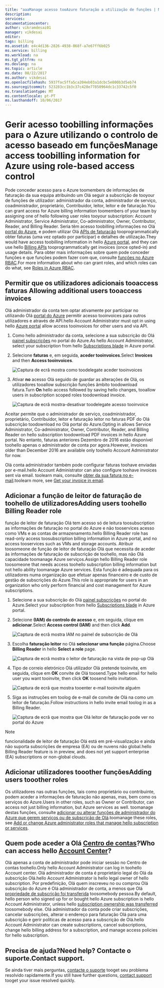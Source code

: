 ```yaml
---
title: "aaaManage acesso tooAzure faturação a utilização de funções | Microsoft Docs"
description: 
services: 
documentationcenter: 
author: vikramdesai01
manager: vikdesai
editor: 
tags: billing
ms.assetid: e4c4d136-2826-4938-868f-a7e67ff6b025
ms.service: billing
ms.workload: na
ms.tgt_pltfrm: na
ms.devlang: na
ms.topic: article
ms.date: 08/22/2017
ms.author: vikdesai
ms.openlocfilehash: 5937fac5ffa5ca204eb03a1dcbc5e800b3d5eb74
ms.sourcegitcommit: 523283cc1b3c37c428e77850964dc1c33742c5f0
ms.translationtype: MT
ms.contentlocale: pt-PT
ms.lasthandoff: 10/06/2017
---
```

# <a name="manage-access-toobilling-information-for-azure-using-role-based-access-control"></a><span data-ttu-id="bf6fd-102">Gerir acesso toobilling informações para o Azure utilizando o controlo de acesso baseado em funções</span><span class="sxs-lookup"><span data-stu-id="bf6fd-102">Manage access toobilling information for Azure using role-based access control</span></span>

<span data-ttu-id="bf6fd-103">Pode conceder acesso para o Azure toomembers de informações de faturação da sua equipa atribuindo um Olá seguir a subscrição de tooyour de funções de utilizador: administrador da conta, administrador de serviço, coadministrador, proprietário, Contribuidor, leitor, leitor e de faturação.</span><span class="sxs-lookup"><span data-stu-id="bf6fd-103">You can grant access for Azure billing information toomembers of your team by assigning one of hello following user roles tooyour subscription: Account Administrator, Service Administrator, Co-administrator, Owner, Contributor, Reader, and Billing Reader.</span></span> <span data-ttu-id="bf6fd-104">Seria têm acesso toobilling informações no Olá [portal do Azure](https://portal.azure.com/), e podem utilizar Olá [APIs de faturação](billing-usage-rate-card-overview.md) tooprogrammatically obter faturas (uma vez optado por participar) e detalhes de utilização.</span><span class="sxs-lookup"><span data-stu-id="bf6fd-104">They would have access toobilling information in hello [Azure portal](https://portal.azure.com/), and they can use hello [Billing APIs](billing-usage-rate-card-overview.md) tooprogrammatically get invoices (once opted-in) and usage details.</span></span> <span data-ttu-id="bf6fd-105">Para obter mais informações sobre quem pode conceder funções e que funções podem fazer com que, consulte [funções no Azure RBAC](../active-directory/role-based-access-built-in-roles.md).</span><span class="sxs-lookup"><span data-stu-id="bf6fd-105">For more information about who can grant roles, and which roles can do what, see [Roles in Azure RBAC](../active-directory/role-based-access-built-in-roles.md).</span></span>

## <span data-ttu-id="bf6fd-106"><a name="opt-in"></a>Permitir que os utilizadores adicionais tooaccess faturas</span><span class="sxs-lookup"><span data-stu-id="bf6fd-106"><a name="opt-in"></a> Allowing additional users tooaccess invoices</span></span>

<span data-ttu-id="bf6fd-107">Olá administrador da conta tem optar ativamente por participar no utilizando Olá [portal do Azure](https://portal.azure.com/) permitir acesso tooinvoices para outros utilizadores e através de API.</span><span class="sxs-lookup"><span data-stu-id="bf6fd-107">hello Account Administrator must opt in using hello [Azure portal](https://portal.azure.com/) allow access tooinvoices for other users and via API.</span></span>

1. <span data-ttu-id="bf6fd-108">Como hello administrador da conta, selecione a sua subscrição do Olá [painel subscrições](https://portal.azure.com/#blade/Microsoft_Azure_Billing/SubscriptionsBlade) no portal do Azure.</span><span class="sxs-lookup"><span data-stu-id="bf6fd-108">As hello Account Administrator, select your subscription from hello [Subscriptions blade](https://portal.azure.com/#blade/Microsoft_Azure_Billing/SubscriptionsBlade) in Azure portal.</span></span>

1. <span data-ttu-id="bf6fd-109">Selecione **faturas** e, em seguida, **aceder tooinvoices**.</span><span class="sxs-lookup"><span data-stu-id="bf6fd-109">Select **Invoices** and then **Access tooinvoices**.</span></span>

    ![Captura de ecrã mostra como toodelegate aceder tooinvoices](./media/billing-manage-access/AA-optin.png)

1. <span data-ttu-id="bf6fd-111">Ativar **no** acesso Olá seguido de guardar as alterações de Olá, os utilizadores tooallow subscrição funções âmbito toodownload fatura.</span><span class="sxs-lookup"><span data-stu-id="bf6fd-111">Turn **On** hello access followed by saving hello changes, tooallow users in subscription scoped roles toodownload invoice.</span></span>

    ![Captura de ecrã mostra-desativar toodelegate acesso tooinvoice](./media/billing-manage-access/AA-optinAllow.png)

<span data-ttu-id="bf6fd-113">Aceitar permite que o administrador de serviço, coadministrador, proprietário, Contribuidor, leitor e faturação leitor no faturas PDF do Olá subscrição toodownload no Olá portal do Azure.</span><span class="sxs-lookup"><span data-stu-id="bf6fd-113">Opting in allows Service Administrator, Co-administrator, Owner, Contributor, Reader, and Billing Reader on hello subscription toodownload PDF invoices in hello Azure portal.</span></span> <span data-ttu-id="bf6fd-114">No entanto, faturas anteriores Dezembro de 2016 estão disponível toohello apenas o administrador de conta por agora.</span><span class="sxs-lookup"><span data-stu-id="bf6fd-114">However, invoices older than December 2016 are available only toohello Account Administrator for now.</span></span>

<span data-ttu-id="bf6fd-115">Olá conta administrador também pode configurar faturas toohave enviadas por e-mail.</span><span class="sxs-lookup"><span data-stu-id="bf6fd-115">hello Account Administrator can also configure toohave invoices sent via email.</span></span> <span data-ttu-id="bf6fd-116">toolearn mais, consulte [obter da sua fatura no e-mail](billing-download-azure-invoice-daily-usage-date.md).</span><span class="sxs-lookup"><span data-stu-id="bf6fd-116">toolearn more, see [Get your invoice in email](billing-download-azure-invoice-daily-usage-date.md).</span></span>

## <a name="adding-users-toohello-billing-reader-role"></a><span data-ttu-id="bf6fd-117">Adicionar a função de leitor de faturação de toohello de utilizadores</span><span class="sxs-lookup"><span data-stu-id="bf6fd-117">Adding users toohello Billing Reader role</span></span>

<span data-ttu-id="bf6fd-118">função de leitor de faturação Olá tem acesso só de leitura toosubscription as informações de faturação no portal do Azure e não tooservices acesso como VMs e as contas de armazenamento.</span><span class="sxs-lookup"><span data-stu-id="bf6fd-118">hello Billing Reader role has read-only access toosubscription billing information in Azure portal, and no access tooservices such as VMs and storage accounts.</span></span> <span data-ttu-id="bf6fd-119">Atribuir toosomeone de função de leitor de faturação Olá que necessita de aceder às informações de faturação de subscrição de toohello, mas não Olá capacidade toomanage Azure serviços.</span><span class="sxs-lookup"><span data-stu-id="bf6fd-119">Assign hello Billing Reader role toosomeone that needs access toohello subscription billing information but not hello ability toomanage Azure services.</span></span> <span data-ttu-id="bf6fd-120">Esta função é adequada para os utilizadores numa organização que efetuar apenas financeiro e de custo de gestão de subscrições do Azure.</span><span class="sxs-lookup"><span data-stu-id="bf6fd-120">This role is appropriate for users in an organization who only perform financial and cost management for Azure subscriptions.</span></span>

1. <span data-ttu-id="bf6fd-121">Selecione a sua subscrição do Olá [painel subscrições](https://portal.azure.com/#blade/Microsoft_Azure_Billing/SubscriptionsBlade) no portal do Azure.</span><span class="sxs-lookup"><span data-stu-id="bf6fd-121">Select your subscription from hello [Subscriptions blade](https://portal.azure.com/#blade/Microsoft_Azure_Billing/SubscriptionsBlade) in Azure portal.</span></span>

1. <span data-ttu-id="bf6fd-122">Selecione **(IAM) do controlo de acesso** e, em seguida, clique em **adicionar**.</span><span class="sxs-lookup"><span data-stu-id="bf6fd-122">Select **Access control (IAM)** and then click **Add**.</span></span>

    ![Captura de ecrã mostra IAM no painel de subscrição de Olá](./media/billing-manage-access/select-iam.PNG)

1. <span data-ttu-id="bf6fd-124">Escolha **faturação leitor** no Olá **selecionar uma função** página.</span><span class="sxs-lookup"><span data-stu-id="bf6fd-124">Choose **Billing Reader** in hello **Select a role** page.</span></span>

    ![Captura de ecrã mostra o leitor de faturação na vista de pop-up Olá](./media/billing-manage-access/select-roles.PNG)

1. <span data-ttu-id="bf6fd-126">Tipo de correio eletrónico Olá utilizador Olá pretende tooinvite, em seguida, clique em **OK** convite de Olá toosend.</span><span class="sxs-lookup"><span data-stu-id="bf6fd-126">Type hello email for hello user you want tooinvite, then click **OK** toosend hello invitation.</span></span>

    ![Captura de ecrã que mostra tooenter e-mail tooinvite alguém](./media/billing-manage-access/add-user.PNG)

1. <span data-ttu-id="bf6fd-128">Siga as instruções em toolog de e-mail de convite de Olá na como um leitor de faturação.</span><span class="sxs-lookup"><span data-stu-id="bf6fd-128">Follow instructions in hello invite email toolog in as a Billing Reader.</span></span>

    ![Captura de ecrã que mostra que Olá leitor de faturação pode ver no portal do Azure](./media/billing-manage-access/billing-reader-view.png)

> [!NOTE]
> <span data-ttu-id="bf6fd-130">funcionalidade de leitor de faturação Olá está em pré-visualização e ainda não suporta subscrições de empresa (EA) ou de nuvens não global.</span><span class="sxs-lookup"><span data-stu-id="bf6fd-130">hello Billing Reader feature is in preview, and does not yet support enterprise (EA) subscriptions or non-global clouds.</span></span>

## <a name="adding-users-tooother-roles"></a><span data-ttu-id="bf6fd-131">Adicionar utilizadores tooother funções</span><span class="sxs-lookup"><span data-stu-id="bf6fd-131">Adding users tooother roles</span></span>

<span data-ttu-id="bf6fd-132">Os utilizadores nas outras funções, tais como proprietário ou contribuinte, podem aceder a informações de faturação não apenas, mas, bem como os serviços do Azure.</span><span class="sxs-lookup"><span data-stu-id="bf6fd-132">Users in other roles, such as Owner or Contributor, can access not just billing information, but Azure services as well.</span></span> <span data-ttu-id="bf6fd-133">toomanage destas funções, consulte [adicionar ou alterar funções de administrador do Azure que gerem serviços ou de subscrição de Olá](billing-add-change-azure-subscription-administrator.md).</span><span class="sxs-lookup"><span data-stu-id="bf6fd-133">toomanage these roles, see [Add or change Azure administrator roles that manage hello subscription or services](billing-add-change-azure-subscription-administrator.md).</span></span>

## <a name="who-can-access-hello-account-centerhttpsaccountwindowsazurecom"></a><span data-ttu-id="bf6fd-134">Quem pode aceder a Olá [Centro de contas](https://account.windowsazure.com)?</span><span class="sxs-lookup"><span data-stu-id="bf6fd-134">Who can access hello [Account Center](https://account.windowsazure.com)?</span></span>

<span data-ttu-id="bf6fd-135">Olá apenas a conta de administrador pode iniciar sessão no Centro de contas toohello.</span><span class="sxs-lookup"><span data-stu-id="bf6fd-135">Only hello Account Administrator can log in toohello Account center.</span></span> <span data-ttu-id="bf6fd-136">Olá administrador de conta é proprietário legal do Olá da subscrição Olá.</span><span class="sxs-lookup"><span data-stu-id="bf6fd-136">hello Account Administrator is hello legal owner of hello subscription.</span></span> <span data-ttu-id="bf6fd-137">Por predefinição, Olá quem inscreveu no ou comprou Olá subscrição do Azure é Olá administrador de conta, a menos que Olá [propriedade de subscrição foi transferida](billing-subscription-transfer.md) toosomebody pessoa.</span><span class="sxs-lookup"><span data-stu-id="bf6fd-137">By default, hello person who signed up for or bought hello Azure subscription is hello Account Administrator, unless hello [subscription ownership was transferred](billing-subscription-transfer.md) toosomebody else.</span></span> <span data-ttu-id="bf6fd-138">Olá administrador da conta pode criar subscrições, cancelar subscrições, alterar o endereço para faturação Olá para uma subscrição e gerir políticas de acesso para a subscrição de Olá.</span><span class="sxs-lookup"><span data-stu-id="bf6fd-138">hello Account Administrator can create subscriptions, cancel subscriptions, change hello billing address for a subscription, and manage access policies for hello subscription.</span></span>

## <a name="need-help-contact-support"></a><span data-ttu-id="bf6fd-139">Precisa de ajuda?</span><span class="sxs-lookup"><span data-stu-id="bf6fd-139">Need help?</span></span> <span data-ttu-id="bf6fd-140">Contacte o suporte.</span><span class="sxs-lookup"><span data-stu-id="bf6fd-140">Contact support.</span></span>

<span data-ttu-id="bf6fd-141">Se ainda tiver mais perguntas, [contacte o suporte](https://portal.azure.com/?#blade/Microsoft_Azure_Support/HelpAndSupportBlade) tooget seu problema resolvido rapidamente.</span><span class="sxs-lookup"><span data-stu-id="bf6fd-141">If you still have further questions, [contact support](https://portal.azure.com/?#blade/Microsoft_Azure_Support/HelpAndSupportBlade) tooget your issue resolved quickly.</span></span>
